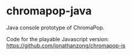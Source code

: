 chromapop-java
==============

Java console prototype of ChromaPop.

Code for the playable Javascript version:
https://github.com/jonathanzong/chromapop-js
